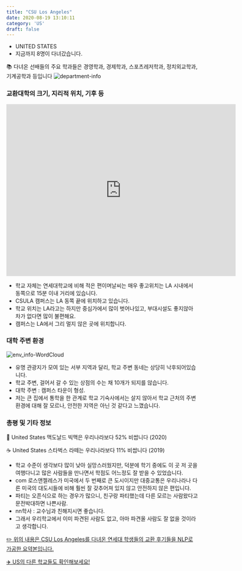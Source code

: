 ```yaml
---
title: "CSU Los Angeles"
date: 2020-08-19 13:10:11
category: 'US'
draft: false
---
```



* UNITED STATES
* 지금까지 8명이 다녀갔습니다. 

📚 다녀온 선배들의 주요 학과들은 경영학과, 경제학과, 스포츠레저학과, 정치외교학과, 기계공학과 등입니다
![department-info](../plots/US000021.png)
### 교환대학의 크기, 지리적 위치, 기후 등
<iframe
width="600"
height="450"
frameborder="0" style="border:0"
src="https://www.google.com/maps/embed/v1/place?key=AIzaSyC9e1AME-pVmWC4hBpFdu5S4dKzyepa3HQ&q=CSU+Los+Angeles&center=34.0667698,-118.1684392&zoom=14" allowfullscreen>
</iframe>

* 학교 자체는 연세대학교에 비해 적은 편이며날씨는 매우 좋고위치는 LA 시내에서 동쪽으로 15분 이내 거리에 있습니다.
* CSULA 캠퍼스는 LA 동쪽 끝에 위치하고 있습니다.
* 학교 위치는 LA라고는 하지만 중심가에서 많이 벗어나있고, 부대시설도 좋지않아 차가 없다면 많이 불편해요.
* 캠퍼스는 LA에서 그리 멀지 않은 곳에 위치합니다.


### 대학 주변 환경

![env_info-WordCloud](../univ_wordclouds_okt/env_info/US000021_env_info_okt.png)

* 유명 관광지가 모여 있는 서부 지역과 달리, 학교 주변 동네는 상당히 낙후되어있습니다.
* 학교 주변, 걸어서 갈 수 있는 상점의 수는 채 10개가 되지를 않습니다.
* 대학 주변 : 캠퍼스 타운이 형성.
* 저는 큰 집에서 통학을 한 관계로 학교 기숙사에서는 살지 않아서 학교 근처의 주변 환경에 대해 잘 모르나, 안전한 지역은 아닌 것 같다고 느꼈습니다.


### 총평 및 기타 정보 
🍔 United States 맥도날드 빅맥은 우리나라보다 52% 비쌉니다 (2020)

☕️ United States 스타벅스 라떼는 우리나라보다 11% 비쌉니다 (2019)
* 학교 수준이 생각보다 많이 낮아 실망스러웠지만, 덕분에 학기 중에도 이 곳 저 곳을 여행다니고 많은 사람들을 만나면서 학점도 어느정도 잘 받을 수 있었습니다.
* com 로스앤젤레스가 미국에서 두 번째로 큰 도시이지만 대중교통은 우리나라나 다른 미국의 대도시들에 비해 훨씬 잘 갖추어져 있지 않고 안전하지 않은 편입니다.
* 파티는 오픈식으로 하는 경우가 많으니, 친구랑 파티했는데 다른 모르는 사람왔다고 문전박대하면 나쁜사람.
* nn학사 : 교수님과 친해지시면 좋습니다.
* 그래서 우리학교에서 이미 파견된 사람도 없고, 아마 파견올 사람도 잘 없을 것이라고 생각합니다.


[✏️ 위의 내용은 CSU Los Angeles를 다녀온 연세대 학생들의 교환 후기들을 NLP로 가공한 요약본입니다.](http://oia.yonsei.ac.kr/partner/expReport.asp?ucode=US000021&bgbn=A)

[✈️ US의 다른 학교들도 확인해보세요!](https://yonsei-exchange.netlify.app/?category=US)
